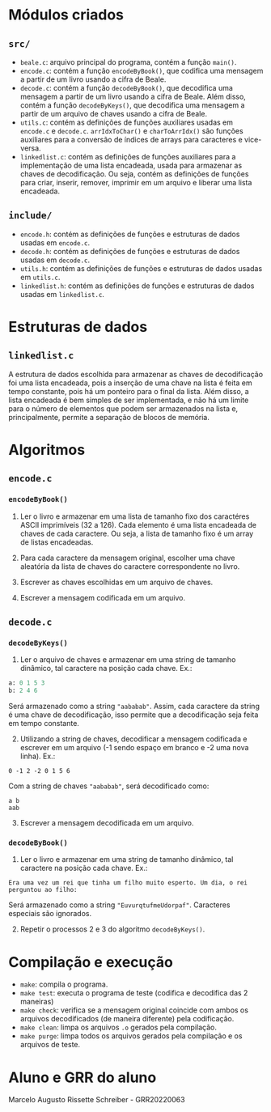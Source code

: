 <!-- Arquivo LEIAME contendo nome e GRR do aluno,
texto explicando resumidamente os módulos criados,
as estruturas de dados e os algoritmos usados.  -->

<!-- Marcelo Augusto Rissette Schreiber - 20220063 -->

# Módulos criados

## `src/`

- `beale.c`: arquivo principal do programa, contém a função `main()`.
- `encode.c`: contém a função `encodeByBook()`, que codifica uma mensagem
  a partir de um livro usando a cifra de Beale.
- `decode.c`: contém a função `decodeByBook()`, que decodifica uma mensagem
  a partir de um livro usando a cifra de Beale. Além disso, contém a função
  `decodeByKeys()`, que decodifica uma mensagem a partir de um arquivo de chaves
  usando a cifra de Beale.
- `utils.c`: contém as definições de funções auxiliares usadas em `encode.c`
  e `decode.c`. `arrIdxToChar()` e `charToArrIdx()` são funções auxiliares para a
  conversão de índices de arrays para caracteres e vice-versa.
- `linkedlist.c`: contém as definições de funções auxiliares para a implementação
  de uma lista encadeada, usada para armazenar as chaves de decodificação.
  Ou seja, contém as definições de funções para criar, inserir, remover, imprimir
  em um arquivo e liberar uma lista encadeada.

## `include/`

- `encode.h`: contém as definições de funções e estruturas de dados usadas em `encode.c`.
- `decode.h`: contém as definições de funções e estruturas de dados usadas em `decode.c`.
- `utils.h`: contém as definições de funções e estruturas de dados usadas em `utils.c`.
- `linkedlist.h`: contém as definições de funções e
  estruturas de dados usadas em `linkedlist.c`.

# Estruturas de dados

## `linkedlist.c`

A estrutura de dados escolhida para armazenar as chaves de decodificação foi uma
lista encadeada, pois a inserção de uma chave na lista é feita em tempo
constante, pois há um ponteiro para o final da lista. Além disso, a lista encadeada é bem simples de ser implementada,
e não há um limite para o número de elementos que podem ser armazenados na lista
e, principalmente, permite a separação de blocos de memória.

# Algoritmos

## `encode.c`

### `encodeByBook()`

1. Ler o livro e armazenar em uma lista de tamanho fixo dos caractéres
   ASCII imprimíveis (32 a 126). Cada elemento é uma lista encadeada de chaves
   de cada caractere. Ou seja, a lista de tamanho fixo é um array de listas encadeadas.

2. Para cada caractere da mensagem original, escolher uma chave aleatória da
   lista de chaves do caractere correspondente no livro.

3. Escrever as chaves escolhidas em um arquivo de chaves.

4. Escrever a mensagem codificada em um arquivo.

## `decode.c`

### `decodeByKeys()`

1. Ler o arquivo de chaves e armazenar em uma string de tamanho dinâmico,
   tal caractere na posição cada chave. Ex.:

```python
a: 0 1 5 3
b: 2 4 6
```

Será armazenado como a string `"aababab"`. Assim, cada caractere da string é uma
chave de decodificação, isso permite que a decodificação seja feita em tempo constante.

2. Utilizando a string de chaves, decodificar a mensagem codificada e escrever
   em um arquivo (-1 sendo espaço em branco e -2 uma nova linha). Ex.:

```text
0 -1 2 -2 0 1 5 6
```

Com a string de chaves `"aababab"`, será decodificado como:

```text
a b
aab
```

3. Escrever a mensagem decodificada em um arquivo.

### `decodeByBook()`

1. Ler o livro e armazenar em uma string de tamanho dinâmico, tal caractere na
   posição cada chave. Ex.:

```text
Era uma vez um rei que tinha um filho muito esperto. Um dia, o rei perguntou ao filho:
```

Será armazenado como a string `"EuvurqtufmeUdorpaf"`. Caracteres especiais são ignorados.

2. Repetir o processos 2 e 3 do algoritmo `decodeByKeys()`.

# Compilação e execução

- `make`: compila o programa.
- `make test`: executa o programa de teste (codifica e
  decodifica das 2 maneiras)
- `make check`: verifica se a mensagem original coincide com ambos os arquivos
  decodificados (de maneira diferente) pela codificação.
- `make clean`: limpa os arquivos `.o` gerados pela compilação.
- `make purge`: limpa todos os arquivos gerados pela compilação e
  os arquivos de teste.

<!-- Para compilar o programa, basta executar o comando `make` na pasta
 raiz do projeto. Pode-se testar o programa executando o comando `make test`
  na pasta raiz do projeto e `make check` para verificar se a mensagem original
  coincide com ambos os arquivos decodificados (de maneira diferente)
  pela codificação. Para limpar os arquivos `.o` gerados pela compilação,
  basta executar o comando `make clean` na pasta raiz do projeto e `make purge`
  para limpar todos os arquivos gerados pela compilação e os arquivos de teste. -->

# Aluno e GRR do aluno

Marcelo Augusto Rissette Schreiber - GRR20220063
